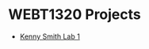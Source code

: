 # WEBT1320 Projects

<ul>
    <li><a href="intro_html/index.html" target="_blank">Kenny Smith Lab 1</li>
</ul>